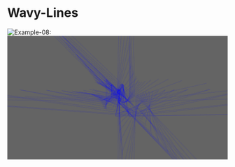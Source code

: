 # Wavy-Lines
![Example-08:](https://github.com/The-bastART/Wavy-Lines/blob/master/example_08.png?raw=true)<br>
![Example-02:](https://github.com/The-bastART/Wavy-Lines/blob/master/example_02.png?raw=true)
